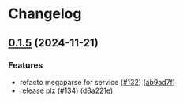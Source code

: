 # Changelog

## [0.1.5](https://github.com/QuivrHQ/MegaParse/compare/megaparse-sdk-v0.1.4...megaparse-sdk-v0.1.5) (2024-11-21)


### Features

* refacto megaparse for service ([#132](https://github.com/QuivrHQ/MegaParse/issues/132)) ([ab9ad7f](https://github.com/QuivrHQ/MegaParse/commit/ab9ad7fb7db580a04a998d144dd2ba3407068334))
* release plz ([#134](https://github.com/QuivrHQ/MegaParse/issues/134)) ([d8a221e](https://github.com/QuivrHQ/MegaParse/commit/d8a221e23f6e15e969c1328f183da3582d0d7925))
